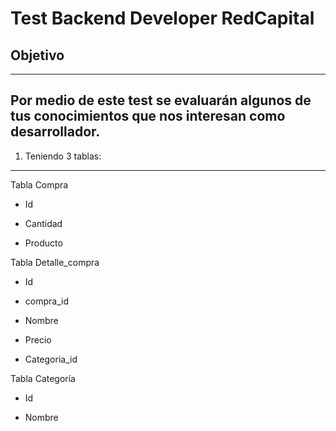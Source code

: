 # Test Backend Developer RedCapital

## Objetivo
---

Por medio de este test se evaluarán algunos de tus conocimientos que nos interesan como desarrollador.
---


1) Teniendo 3 tablas:

---
Tabla Compra

- Id

- Cantidad
- Producto

Tabla Detalle_compra

- Id

- compra_id

- Nombre

- Precio

- Categoria_id

Tabla Categoría

- Id

- Nombre

En base a las siguientes 3 tablas realizar las siguientes consultas con ORM Eloquent 
---

1) - Seleccionar todas las compras con sus detalles asociados.
Seleccionar el precio total de las compras ordenado por categoría.
---
2) - Explica la diferencia entre Composición y Herencia, incluyendo ejemplos de cuándo es más
apropiado usar una o la otra.
---
3) - Describe en detalle cómo Laravel usa el patrón de diseño MVC
---

4) - Utilizando Laravel (Subir repositorio con la aplicación) , se requiere crear las rutas para un sistema que muestra películas de distinto
género. Con la base /pelicula/, crea una ruta que dirija a una acción por cada género (entregado como
parámetro) en el controlador. Los géneros válidos son Drama, Comedia, Acción y Terror. Cualquier
otro género debe devolver error 404.

---

5) - ¿Cuáles son las ventajas y desventajas de usar el patrón de diseño Active Record en la capa de
Modelo?
---

6) - Comandos necesarios para crear un controlador en Laravel, como correr un seeder en Laravel, que
diferencia existe en el objeto extraído con el método find o All.
---


7) - Subir las respuestas de la prueba en un reporsitorio  junto con la app y notificar  				
--- 



## En qué nos fijaremos 
---
* Correcto uso del ELOQUENT
* Correcto modelamiento la BBDD
* Correcto uso de GIT
* Orden del código

## Bonus
---
* Uso de alguna librería en el frontend. Idealmente `Vue Js`  
* Uso de test (unittest con [phpunit](https://phpunit.de/documentation.html))
